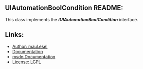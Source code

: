 ## UIAutomationBoolCondition README:
This class implements the ***IUIAutomationBoolCondition*** interface.

## Links:
* [Author: maul.esel](https://github.com/maul-esel)
* [Documentation](http://maul-esel.github.com/COM-Classes/master/UIAutomationBoolCondition)
* [msdn Documentation](http://msdn.microsoft.com/en-us/library/windows/desktop/ee671411)
* [License: LGPL](http://www.gnu.org/licenses/lgpl-2.1.txt)